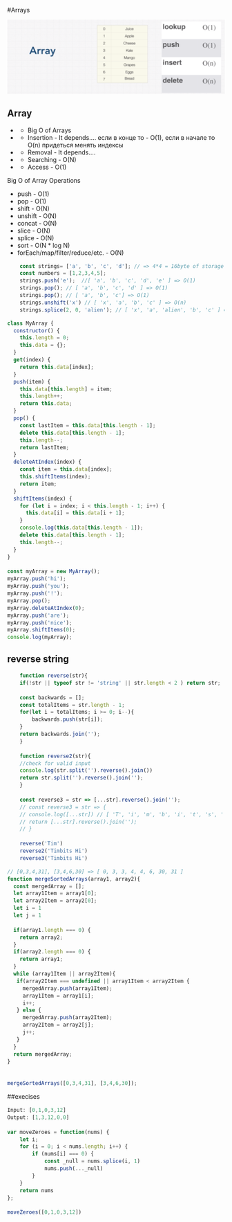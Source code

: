 #Arrays


![Alt text](./images/arrays1.png?raw=true "Title")

## Array
* - Big O of Arrays
* - Insertion -   It depends.... если в конце то - O(1), если в начале то O(n) придеться менять индексы
* - Removal -   It depends....
* - Searching -   O(N)
* - Access -   O(1)


Big O of Array Operations
* push -   O(1)
* pop -   O(1)
* shift -   O(N)
* unshift -   O(N)
* concat -   O(N)
* slice -   O(N)
* splice -   O(N)
* sort -   O(N * log N)
* forEach/map/filter/reduce/etc. -   O(N)


```javascript
    const strings= ['a', 'b', 'c', 'd']; // => 4*4 = 16byte of storage
    const numbers = [1,2,3,4,5];
    strings.push('e');  //[ 'a', 'b', 'c', 'd', 'e' ] => O(1) 
    strings.pop(); // [ 'a', 'b', 'c', 'd' ] => O(1)
    strings.pop(); // [ 'a', 'b', 'c'] => O(1)
    strings.unshift('x') // [ 'x', 'a', 'b', 'c' ] => O(n)
    strings.splice(2, 0, 'alien'); // [ 'x', 'a', 'alien', 'b', 'c' ] => O(n)
```

```javascript
class MyArray {
  constructor() {
    this.length = 0;
    this.data = {};
  }
  get(index) {
    return this.data[index];
  }
  push(item) {
    this.data[this.length] = item;
    this.length++; 
    return this.data;
  }
  pop() {
    const lastItem = this.data[this.length - 1];
    delete this.data[this.length - 1];
    this.length--;
    return lastItem;
  }
  deleteAtIndex(index) {
    const item = this.data[index];
    this.shiftItems(index);
    return item;
  }
  shiftItems(index) {
    for (let i = index; i < this.length - 1; i++) {
      this.data[i] = this.data[i + 1];
    }
    console.log(this.data[this.length - 1]);
    delete this.data[this.length - 1];
    this.length--;
  }
}

const myArray = new MyArray();
myArray.push('hi');
myArray.push('you');
myArray.push('!');
myArray.pop();
myArray.deleteAtIndex(0);
myArray.push('are');
myArray.push('nice');
myArray.shiftItems(0);
console.log(myArray);
```

## reverse string

```javascript
    function reverse(str){
    if(!str || typeof str != 'string' || str.length < 2 ) return str;
    
    const backwards = [];
    const totalItems = str.length - 1;
    for(let i = totalItems; i >= 0; i--){
        backwards.push(str[i]);
    }
    return backwards.join('');
    }

    function reverse2(str){
    //check for valid input
    console.log(str.split('').reverse().join())
    return str.split('').reverse().join('');
    }

    const reverse3 = str => [...str].reverse().join('');
    // const reverse3 = str => {
    // console.log([...str]) // [ 'T', 'i', 'm', 'b', 'i', 't', 's', ' ', 'H', 'i' ]
    // return [...str].reverse().join('');
    // }

    reverse('Tim')
    reverse2('Timbits Hi')
    reverse3('Timbits Hi')
```


```javascript
// [0,3,4,31], [3,4,6,30] => [ 0, 3, 3, 4, 4, 6, 30, 31 ]
function mergeSortedArrays(array1, array2){
  const mergedArray = [];
  let array1Item = array1[0];
  let array2Item = array2[0];
  let i = 1 
  let j = 1

  if(array1.length === 0) {
    return array2;
  }
  if(array2.length === 0) {
    return array1;
  }
  while (array1Item || array2Item){
   if(array2Item === undefined || array1Item < array2Item {
     mergedArray.push(array1Item);
     array1Item = array1[i];
     i++;
   } else {
     mergedArray.push(array2Item);
     array2Item = array2[j];
     j++;
   }
  }
  return mergedArray;
}


mergeSortedArrays([0,3,4,31], [3,4,6,30]);
```

##execises
```javascript
Input: [0,1,0,3,12]
Output: [1,3,12,0,0]

var moveZeroes = function(nums) {
    let i;
    for (i = 0; i < nums.length; i++) {
        if (nums[i] === 0) {
            const _null = nums.splice(i, 1)
            nums.push(..._null)
        }
    }
    return nums
};

moveZeroes([0,1,0,3,12])
```


```javascript

```